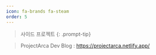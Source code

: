 ```yaml
---
icon: fa-brands fa-steam
order: 5
---
```


> 사이드 프로젝트
{: .prompt-tip}

> ProjectArca Dev Blog : <https://projectarca.netlify.app/>